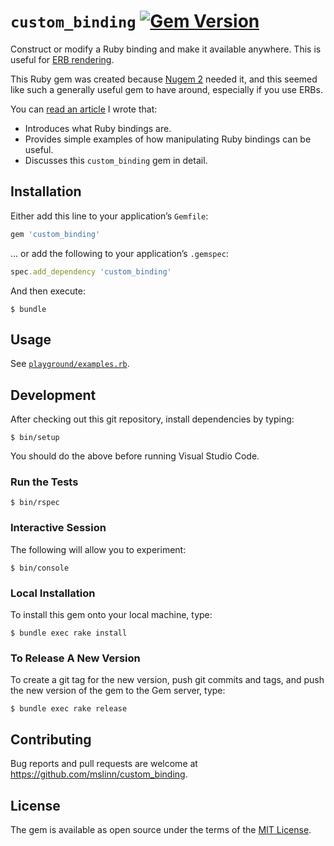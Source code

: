 # `custom_binding` [![Gem Version](https://badge.fury.io/rb/custom_binding.svg)](https://badge.fury.io/rb/custom_binding)

Construct or modify a Ruby binding and make it available anywhere.
This is useful for [ERB rendering](https://github.com/ruby/erb).

This Ruby gem was created because [Nugem 2](https://github.com/mslinn/nugem/tree/wip) needed it,
and this seemed like such a generally useful gem to have around, especially if you use ERBs.

You can [read an article](https://www.mslinn.com/ruby/6900-custom_binding.html)
I wrote that:

- Introduces what Ruby bindings are.
- Provides simple examples of how manipulating Ruby bindings can be useful.
- Discusses this `custom_binding` gem in detail.


## Installation

Either add this line to your application&rsquo;s `Gemfile`:

```ruby
gem 'custom_binding'
```

... or add the following to your application&rsquo;s `.gemspec`:

```ruby
spec.add_dependency 'custom_binding'
```

And then execute:

```shell
$ bundle
```


## Usage

See [`playground/examples.rb`](playground/examples.rb).


## Development

After checking out this git repository, install dependencies by typing:

```shell
$ bin/setup
```

You should do the above before running Visual Studio Code.


### Run the Tests

```shell
$ bin/rspec
```


### Interactive Session

The following will allow you to experiment:

```shell
$ bin/console
```


### Local Installation

To install this gem onto your local machine, type:

```shell
$ bundle exec rake install
```


### To Release A New Version

To create a git tag for the new version, push git commits and tags,
and push the new version of the gem to the Gem server, type:

```shell
$ bundle exec rake release
```


## Contributing

Bug reports and pull requests are welcome at https://github.com/mslinn/custom_binding.


## License

The gem is available as open source under the terms of the [MIT License](https://opensource.org/licenses/MIT).
